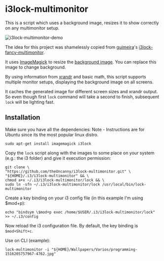 # i3lock-multimonitor
This is a script which uses a background image, resizes it to show correctly on any multimonitor setup.

![i3lock-multimonitor-demo](./i3lock-multimonitor-demo.png "i3lock-multimonitor-demo.png")

The idea for this project was shamelessly copied from [guimeira](https://github.com/guimeira)'s [i3lock-fancy-multimonitor](https://github.com/guimeira/i3lock-fancy-multimonitor).

It uses [ImageMagick](http://www.imagemagick.org/) to resize the [background image](./img/background.png). You can replace this image to change background.

By using information from [xrandr](http://www.x.org/wiki/Projects/XRandR/) and basic math, this script supports multiple monitor setups, displaying the background image on all screens.

It caches the generated image for different screen sizes and xrandr output. So even though first `lock` command will take a second to finish, subsequent `lock` will be lighting fast.

## Installation
Make sure you have all the dependencies:
Note - Instructions are for Ubuntu since its the most popular linux distro.
```
sudo apt-get install imagemagick i3lock
```

Copy the `lock` script along with the images to some place on your system (e.g.: the i3 folder) and give it execution permission:

```
git clone \
"https://github.com/theUncanny/i3lock-multimonitor.git" \
"${HOME}/.i3/i3lock-multimonitor" && \
chmod a+x ~/.i3/i3lock-multimonitor/lock && \
sudo ln -sfn ~/.i3/i3lock-multimonitor/lock /usr/local/bin/lock-multimonitor
```
Create a key binding on your i3 config file (in this example I'm using $mod+p):
```
echo "bindsym \$mod+p exec /home/$USER/.i3/i3lock-multimonitor/lock" >> ~/.i3/config
```
Now reload the i3 configuration file. By default, the key binding is `$mod+Shift+c`.

Use on CLI (example):

```
lock-multimonitor -i "${HOME}/Wallpapers/Varios/programming-1516205757967-4762.jpg"
```
